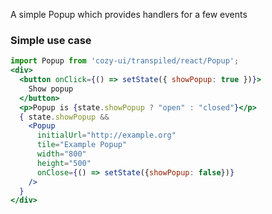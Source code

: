 A simple Popup which provides handlers for a few events

### Simple use case

```jsx
import Popup from 'cozy-ui/transpiled/react/Popup';
<div>
  <button onClick={() => setState({ showPopup: true })}>
    Show popup
  </button>
  <p>Popup is {state.showPopup ? "open" : "closed"}</p>
  { state.showPopup &&
    <Popup
      initialUrl="http://example.org"
      tile="Example Popup"
      width="800"
      height="500"
      onClose={() => setState({showPopup: false})}
    />
  }
</div>
```

